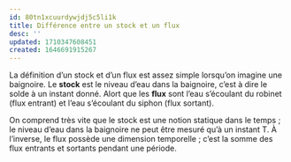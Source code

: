 ```yaml
---
id: 80tn1xcuurdywjdj5c5li1k
title: Différence entre un stock et un flux
desc: ''
updated: 1710347608451
created: 1646691915267
---
```


La définition d’un stock et d’un flux est assez simple lorsqu’on imagine une
baignoire. Le **stock** est le niveau d’eau dans la baignoire, c’est à dire le
solde à un instant donné. Alort que les **flux** sont l’eau s’écoulant du
robinet (flux entrant) et l’eau s’écoulant du siphon (flux sortant).

On comprend très vite que le stock est une notion statique dans le temps ; le
niveau d’eau dans la baignoire ne peut être mesuré qu’à un instant T. À
l’inverse, le flux possède une dimension temporelle ; c’est la somme des flux
entrants et sortants pendant une période.
